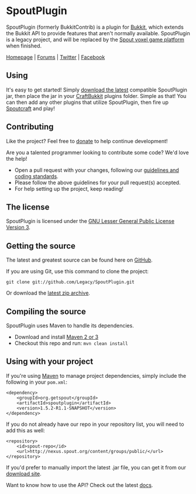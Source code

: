 SpoutPlugin
===========
SpoutPlugin (formerly BukkitContrib) is a plugin for [Bukkit](http://www.bukkit.org), which extends the Bukkit API to provide features that aren't normally available. SpoutPlugin is a legacy project, and will be replaced by the [Spout voxel game platform](https://github.com/SpoutDev/Spout) when finished. 

[Homepage] | [Forums] | [Twitter] | [Facebook]

## Using
It's easy to get started! Simply [download the latest][Download] compatible SpoutPlugin jar, then place the jar in your [CraftBukkit](http://dl.bukkit.org) plugins folder. Simple as that! You can then add any other plugins that utilize SpoutPlugin, then fire up [Spoutcraft](https://github.com/Legacy/Spoutcraft) and play!

## Contributing
Like the project? Feel free to [donate] to help continue development!

Are you a talented programmer looking to contribute some code? We'd love the help!
* Open a pull request with your changes, following our [guidelines and coding standards](http://spout.in/prguide).
* Please follow the above guidelines for your pull request(s) accepted.
* For help setting up the project, keep reading!

## The license
SpoutPlugin is licensed under the [GNU Lesser General Public License Version 3][License].

## Getting the source
The latest and greatest source can be found here on [GitHub][Source].

If you are using Git, use this command to clone the project:

    git clone git://github.com/Legacy/SpoutPlugin.git

Or download the [latest zip archive][Download Source].

## Compiling the source
SpoutPlugin uses Maven to handle its dependencies.

* Download and install [Maven 2 or 3](http://maven.apache.org/download.html)  
* Checkout this repo and run: `mvn clean install`

## Using with your project
If you're using [Maven](http://maven.apache.org/download.html) to manage project dependencies, simply include the following in your `pom.xml`:

    <dependency>
        <groupId>org.getspout</groupId>
        <artifactId>spoutplugin</artifactId>
        <version>1.5.2-R1.1-SNAPSHOT</version>
    </dependency>

If you do not already have our repo in your repository list, you will need to add this as well:

    <repository>
        <id>spout-repo</id>
        <url>http://nexus.spout.org/content/groups/public/</url>
    </repository>

If you'd prefer to manually import the latest .jar file, you can get it from our [download site][Download].

Want to know how to use the API? Check out the latest [docs][Docs].

[Homepage]: http://www.spout.org
[Forums]: http://forums.spout.org
[License]: http://www.gnu.org/licenses/lgpl.html
[Source]: https://github.com/Legacy/SpoutPlugin
[Download]: http://get.spout.org/dev/spoutplugin.jar
[Download Source]: https://github.com/Legacy/SpoutPlugin/archive/master.zip
[Docs]: https://spoutplugin.github.com
[Issues]: https://spoutdev.atlassian.net/browse/LEGACY
[Twitter]: http://spout.in/twitter
[Facebook]: http://spout.in/facebook
[Donate]: http://spout.in/donate
